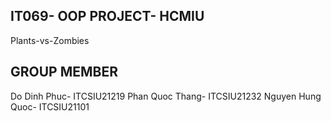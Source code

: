 ## IT069- OOP PROJECT- HCMIU
Plants-vs-Zombies
## GROUP MEMBER
Do Dinh Phuc- ITCSIU21219
Phan Quoc Thang- ITCSIU21232
Nguyen Hung Quoc- ITCSIU21101
